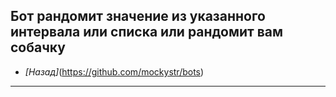 Бот рандомит значение из указанного интервала или списка или рандомит вам собачку
---
* *[Назад]*(https://github.com/mockystr/bots)
---
